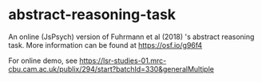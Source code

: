 # abstract-reasoning-task
An online (JsPsych) version of Fuhrmann et al (2018) 's abstract reasoning task. More information can be found at https://osf.io/g96f4

For online demo, see https://lsr-studies-01.mrc-cbu.cam.ac.uk/publix/294/start?batchId=330&generalMultiple

